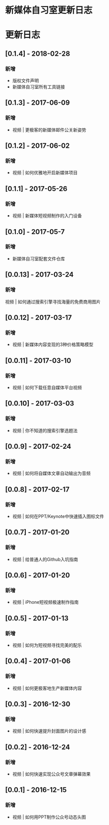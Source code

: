 # 新媒体自习室更新日志

# 更新日志

## [0.1.4] - 2018-02-28

### 新增

- 版权文件声明
- 新媒体自习室所有工具链接

## [0.1.3] - 2017-06-09

### 新增

-  视频 | 更极客的新媒体邮件公关新姿势

## [0.1.2] - 2017-06-02

### 新增

- 视频 | 如何优雅地开启新媒体项目

## [0.1.1] - 2017-05-26

### 新增

- 视频 | 新媒体短视频制作的入门设备

## [0.1.0] - 2017-05-7

### 新增

- 新媒体自习室配套文件仓库

## [0.0.13] - 2017-03-24

### 新增

视频 | 如何通过搜索引擎寻找海量的免费商用图片

## [0.0.12] - 2017-03-17

### 新增

- 视频 | 新媒体内容变现的3种价格策略模型

## [0.0.11] - 2017-03-10

### 新增

- 视频 | 如何下载任意自媒体平台视频

## [0.0.10] - 2017-03-03

### 新增

- 视频 | 你不知道的搜索引擎选题法

## [0.0.9] - 2017-02-24

### 新增

- 视频 | 如何将自媒体文章自动输出为音频

## [0.0.8] - 2017-02-17

### 新增

- 视频 | 如何在PPT/Keynote中快速插入图标文件

## [0.0.7] - 2017-01-20

### 新增

- 视频 | 给普通人的Github入坑指南

## [0.0.6] - 2017-01-20

### 新增

- 视频 | iPhone短视频极速制作指南

## [0.0.5] - 2017-01-13

### 新增

- 视频 | 如何为短视频寻找完美的配乐

## [0.0.4] - 2017-01-06

### 新增

- 视频 | 如何更极客地生产新媒体内容

## [0.0.3] - 2016-12-30

### 新增

- 视频 | 如何快速提升封面图片的设计感

## [0.0.2] - 2016-12-24

### 新增

- 视频 | 如何快速实现公众号文章弹幕效果

## [0.0.1] - 2016-12-15

### 新增
- 视频 | 如何用PPT制作公众号动态头图